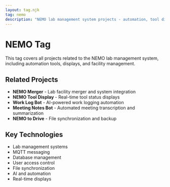 ```yaml
---
layout: tag.njk
tag: nemo
description: "NEMO lab management system projects - automation, tool displays, and lab facility management"
---
```


# NEMO Tag

This tag covers all projects related to the NEMO lab management system, including automation tools, displays, and facility management.

## Related Projects

- **NEMO Merger** - Lab facility merger and system integration
- **NEMO Tool Display** - Real-time tool status displays
- **Work Log Bot** - AI-powered work logging automation
- **Meeting Notes Bot** - Automated meeting transcription and summarization
- **NEMO to Drive** - File synchronization and backup

## Key Technologies

- Lab management systems
- MQTT messaging
- Database management
- User access control
- File synchronization
- AI and automation
- Real-time displays
